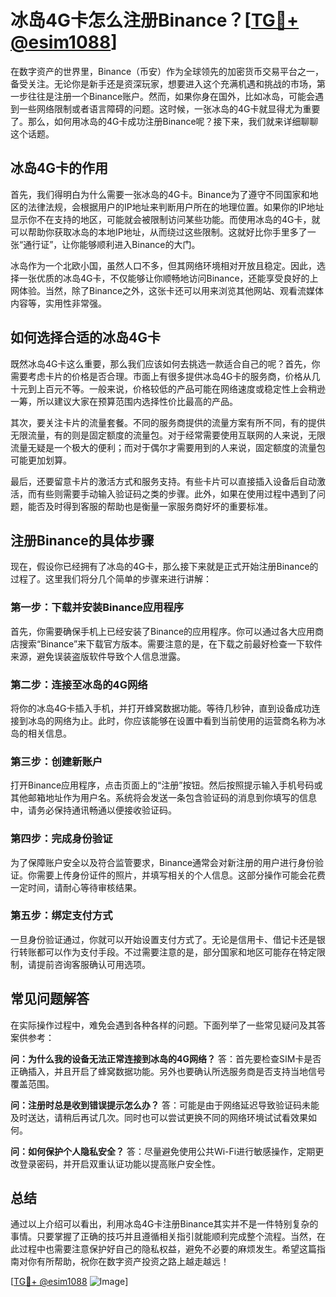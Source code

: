 # 冰岛4G卡怎么注册Binance？[[TG💪+ @esim1088](https://t.me/s/esim1088)]

在数字资产的世界里，Binance（币安）作为全球领先的加密货币交易平台之一，备受关注。无论你是新手还是资深玩家，想要进入这个充满机遇和挑战的市场，第一步往往是注册一个Binance账户。然而，如果你身在国外，比如冰岛，可能会遇到一些网络限制或者语言障碍的问题。这时候，一张冰岛的4G卡就显得尤为重要了。那么，如何用冰岛的4G卡成功注册Binance呢？接下来，我们就来详细聊聊这个话题。

## 冰岛4G卡的作用

首先，我们得明白为什么需要一张冰岛的4G卡。Binance为了遵守不同国家和地区的法律法规，会根据用户的IP地址来判断用户所在的地理位置。如果你的IP地址显示你不在支持的地区，可能就会被限制访问某些功能。而使用冰岛的4G卡，就可以帮助你获取冰岛的本地IP地址，从而绕过这些限制。这就好比你手里多了一张“通行证”，让你能够顺利进入Binance的大门。

冰岛作为一个北欧小国，虽然人口不多，但其网络环境相对开放且稳定。因此，选择一张优质的冰岛4G卡，不仅能够让你顺畅地访问Binance，还能享受良好的上网体验。当然，除了Binance之外，这张卡还可以用来浏览其他网站、观看流媒体内容等，实用性非常强。

## 如何选择合适的冰岛4G卡

既然冰岛4G卡这么重要，那么我们应该如何去挑选一款适合自己的呢？首先，你需要考虑卡片的价格是否合理。市面上有很多提供冰岛4G卡的服务商，价格从几十元到上百元不等。一般来说，价格较低的产品可能在网络速度或稳定性上会稍逊一筹，所以建议大家在预算范围内选择性价比最高的产品。

其次，要关注卡片的流量套餐。不同的服务商提供的流量方案有所不同，有的提供无限流量，有的则是固定额度的流量包。对于经常需要使用互联网的人来说，无限流量无疑是一个极大的便利；而对于偶尔才需要用到的人来说，固定额度的流量包可能更加划算。

最后，还要留意卡片的激活方式和服务支持。有些卡片可以直接插入设备后自动激活，而有些则需要手动输入验证码之类的步骤。此外，如果在使用过程中遇到了问题，能否及时得到客服的帮助也是衡量一家服务商好坏的重要标准。

## 注册Binance的具体步骤

现在，假设你已经拥有了冰岛的4G卡，那么接下来就是正式开始注册Binance的过程了。这里我们将分几个简单的步骤来进行讲解：

### 第一步：下载并安装Binance应用程序

首先，你需要确保手机上已经安装了Binance的应用程序。你可以通过各大应用商店搜索“Binance”来下载官方版本。需要注意的是，在下载之前最好检查一下软件来源，避免误装盗版软件导致个人信息泄露。

### 第二步：连接至冰岛的4G网络

将你的冰岛4G卡插入手机，并打开蜂窝数据功能。等待几秒钟，直到设备成功连接到冰岛的网络为止。此时，你应该能够在设置中看到当前使用的运营商名称为冰岛的相关信息。

### 第三步：创建新账户

打开Binance应用程序，点击页面上的“注册”按钮。然后按照提示输入手机号码或其他邮箱地址作为用户名。系统将会发送一条包含验证码的消息到你填写的信息中，请务必保持通讯畅通以便接收验证码。

### 第四步：完成身份验证

为了保障账户安全以及符合监管要求，Binance通常会对新注册的用户进行身份验证。你需要上传身份证件的照片，并填写相关的个人信息。这部分操作可能会花费一定时间，请耐心等待审核结果。

### 第五步：绑定支付方式

一旦身份验证通过，你就可以开始设置支付方式了。无论是信用卡、借记卡还是银行转账都可以作为支付手段。不过需要注意的是，部分国家和地区可能存在特定限制，请提前咨询客服确认可用选项。

## 常见问题解答

在实际操作过程中，难免会遇到各种各样的问题。下面列举了一些常见疑问及其答案供参考：

**问：为什么我的设备无法正常连接到冰岛的4G网络？**
答：首先要检查SIM卡是否正确插入，并且开启了蜂窝数据功能。另外也要确认所选服务商是否支持当地信号覆盖范围。

**问：注册时总是收到错误提示怎么办？**
答：可能是由于网络延迟导致验证码未能及时送达，请稍后再试几次。同时也可以尝试更换不同的网络环境试试看效果如何。

**问：如何保护个人隐私安全？**
答：尽量避免使用公共Wi-Fi进行敏感操作，定期更改登录密码，并开启双重认证功能以提高账户安全性。

## 总结

通过以上介绍可以看出，利用冰岛4G卡注册Binance其实并不是一件特别复杂的事情。只要掌握了正确的技巧并且遵循相关指引就能顺利完成整个流程。当然，在此过程中也需要注意保护好自己的隐私权益，避免不必要的麻烦发生。希望这篇指南对你有所帮助，祝你在数字资产投资之路上越走越远！

[[TG💪+ @esim1088](https://t.me/s/esim1088) ![Image](https://i.postimg.cc/4NQfJmqS/Snipaste-2025-05-13-00-14-12.png)]